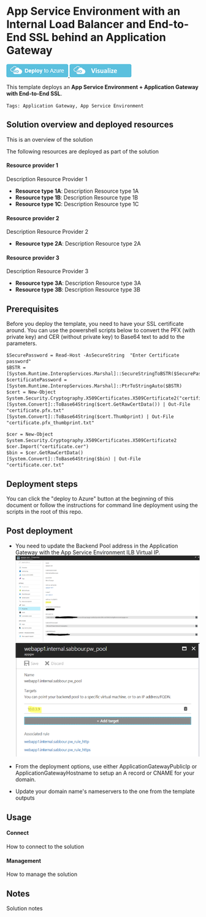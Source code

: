 # App Service Environment with an Internal Load Balancer and End-to-End SSL behind an Application Gateway

<a href="https://portal.azure.com/#create/Microsoft.Template/uri/https%3A%2F%2Fraw.githubusercontent.com%2Fsabbour%2Fappgw-aseilbssl%2Fmaster%2Fazuredeploy.json" target="_blank">
<img src="https://raw.githubusercontent.com/Azure/azure-quickstart-templates/master/1-CONTRIBUTION-GUIDE/images/deploytoazure.png"/>
</a>
<a href="http://armviz.io/#/?load=https%3A%2F%2Fraw.githubusercontent.com%2Fsabbour%2Fappgw-aseilbssl%2Fmaster%2Fazuredeploy.json" target="_blank">
<img src="https://raw.githubusercontent.com/Azure/azure-quickstart-templates/master/1-CONTRIBUTION-GUIDE/images/visualizebutton.png"/>
</a>

This template deploys an **App Service Environment + Application Gateway with End-to-End SSL**.

`Tags: Application Gateway, App Service Environment`

## Solution overview and deployed resources

This is an overview of the solution

The following resources are deployed as part of the solution


#### Resource provider 1

Description Resource Provider 1

+ **Resource type 1A**: Description Resource type 1A
+ **Resource type 1B**: Description Resource type 1B
+ **Resource type 1C**: Description Resource type 1C

#### Resource provider 2

Description Resource Provider 2

+ **Resource type 2A**: Description Resource type 2A

#### Resource provider 3

Description Resource Provider 3

+ **Resource type 3A**: Description Resource type 3A
+ **Resource type 3B**: Description Resource type 3B

## Prerequisites

Before you deploy the template, you need to have your SSL certificate around.
You can use the powershell scripts below to convert the PFX (with private key) and CER (without private key) to Base64 text to add to the parameters.

```
$SecurePassword = Read-Host -AsSecureString  "Enter Certificate password"
$BSTR = [System.Runtime.InteropServices.Marshal]::SecureStringToBSTR($SecurePassword)
$certificatePassword = [System.Runtime.InteropServices.Marshal]::PtrToStringAuto($BSTR)
$cert = New-Object System.Security.Cryptography.X509Certificates.X509Certificate2("certificate.pfx",$certificatePassword)
[System.Convert]::ToBase64String($cert.GetRawCertData()) | Out-File "certificate.pfx.txt"
[System.Convert]::ToBase64String($cert.Thumbprint) | Out-File "certificate.pfx_thumbprint.txt"
```
```
$cer = New-Object System.Security.Cryptography.X509Certificates.X509Certificate2
$cer.Import("certificate.cer")
$bin = $cer.GetRawCertData()
[System.Convert]::ToBase64String($bin) | Out-File "certificate.cer.txt"
```

## Deployment steps

You can click the "deploy to Azure" button at the beginning of this document or follow the instructions for command line deployment using the scripts in the root of this repo.

## Post deployment

* You need to update the Backend Pool address in the Application Gateway with the App Service Environment ILB Virtual IP.
![ASE ILB VIP](images/ase-virtualip.png)
![AppGW Backend Pool IP](images/appgw-backendpool.png)

* From the deployment options, use either ApplicationGatewayPublicIp or ApplicationGatewayHostname to setup an A record or CNAME for your domain. 
* Update your domain name's nameservers to the one from the template outputs

## Usage

#### Connect

How to connect to the solution

#### Management

How to manage the solution

## Notes

Solution notes